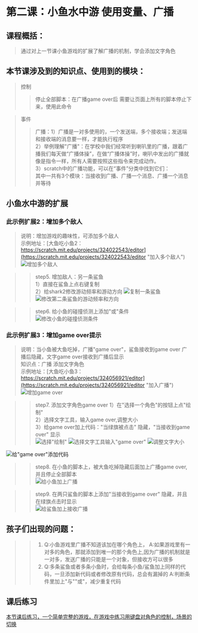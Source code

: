 # 第二课：小鱼水中游 使用变量、广播

## 课程概括：
> 通过对上一节课小鱼游戏的扩展了解广播的机制，学会添加文字角色

 
## 本节课涉及到的知识点、使用到的模块：
> 控制
>> 停止全部脚本：在广播game over后 需要让页面上所有的脚本停止下来，使用此命令  

> 事件
>> 广播：1）广播是一对多使用的，一个发送端，多个接收端；发送端和接收端的消息要一样，才能执行程序   
        2）举例理解"广播"：在学校中我们经常听到喇叭里的广播，跟着广播我们每天做“广播体操”，在做“广播体操”时，喇叭中发出的广播就像是指令一样，所有人需要按照这些指令来完成动作。    
        3）scratch中的广播功能，可以在“事件”分类中找到它们：     
        其中一共有3个模块：当接收到广播、广播一个消息、广播一个消息并等待    


## 小鱼水中游的扩展        
### 此示例扩展2：增加多个敌人   
> 说明：增加游戏的趣味性，可添加多个敌人  
> 示例地址：[大鱼吃小鱼2：https://scratch.mit.edu/projects/324022543/editor](https://scratch.mit.edu/projects/324022543/editor "加入多个敌人")  
![增加多个敌人](https://raw.githubusercontent.com/jellier/teachkidscratch/master/thumb/EatFish2.jpg)

>> step5. 增加敌人：另一条鲨鱼    
        1）直接在鲨鱼上点右键复制    
        2）给shark2修改游动频率和游动方向 
![复制一条鲨鱼](https://raw.githubusercontent.com/jellier/teachkidscratch/master/thumb/EatFish2_copy.jpg)
![修改第二条鲨鱼的游动频率和方向](https://raw.githubusercontent.com/jellier/teachkidscratch/master/thumb/EatFish2_shark2.jpg)

>> step6. 给小鱼的碰撞侦测上添加"或"条件    
![修改小鱼的碰撞侦测条件](https://raw.githubusercontent.com/jellier/teachkidscratch/master/thumb/EatFish2_fish.jpg)


   
### 此示例扩展3：增加game over提示   
> 说明：当小鱼被大鱼吃掉，广播"game over"，鲨鱼接收到game over 广播后隐藏，文字game over接收到广播后显示   
> 知识点：广播 添加文字角色    
> 示例地址：[大鱼吃小鱼3：https://scratch.mit.edu/projects/324056921/editor](https://scratch.mit.edu/projects/324056921/editor "加入广播")  
![增加game over](https://raw.githubusercontent.com/jellier/teachkidscratch/master/thumb/EatFish3.jpg)

>> step7. 添加文字角色game over
         1）在"选择一个角色"的按钮上点"绘制"   
         2）选择文字工具，输入game over,调整大小   
         3）给game over加上代码："当绿旗被点击" 隐藏，"当接收到game over" 显示  
![选择"绘制"](https://raw.githubusercontent.com/jellier/teachkidscratch/master/thumb/EatFish3_text.jpg)
![选择文字工具输入"game over"](https://raw.githubusercontent.com/jellier/teachkidscratch/master/thumb/EatFish3_text2.jpg)
![调整文字大小](https://raw.githubusercontent.com/jellier/teachkidscratch/master/thumb/EatFish3_text3.jpg)

![给"game over"添加代码](https://raw.githubusercontent.com/jellier/teachkidscratch/master/thumb/EatFish3_gameover.jpg)
 
>> step8. 在小鱼的脚本上，被大鱼吃掉隐藏后面加上广播game over,并且停止全部脚本  
![给小鱼加上广播](https://raw.githubusercontent.com/jellier/teachkidscratch/master/thumb/EatFish3_fish.jpg)

>> step9. 在两只鲨鱼的脚本上添加"当接收到game over" 隐藏，并且在绿旗点击时显示   
![给鲨鱼加上接收广播](https://raw.githubusercontent.com/jellier/teachkidscratch/master/thumb/EatFish3_shark.jpg)


## 孩子们出现的问题：  
>>1. Q:小鱼游戏里广播不知道该加在哪个角色上，
     A:如果游戏里有一对多的角色，那就添加到唯一的那个角色上,因为广播的机制就是一对多，发送广播的只能是一个对象，但接收方可以很多
>>2. Q:多条鲨鱼或者多条小鱼时，会给每条小鱼/鲨鱼加上同样的代码，一旦添加新代码或者修改原有代码，总会有漏掉的
     A:判断条件里加上"与""或"，减少重复代码
     
## 课后练习
[本节课后练习，一个简单完整的游戏，在游戏中练习用键盘对角色的控制，场景的切换](exercise2.md)